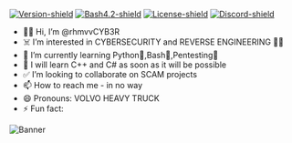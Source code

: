 [![Version-shield]](https://raw.githubusercontent.com/v1s1t0r1sh3r3/airgeddon/master/CHANGELOG.md) [![Bash4.2-shield]](http://tldp.org/LDP/abs/html/bashver4.html#AEN21220) [![License-shield]](https://github.com/rhmvvCYB3R) [![Discord-shield]](https://discord.gg/2E3689wF)

- 👋🏻 Hi, I’m @rhmvvCYB3R
- ☠️ I’m interested in CYBERSECURITY and REVERSE ENGINEERING 👨‍💻
- 🧠 I’m currently learning Python🐍,Bash🐧,Pentesting🥷
- 👾 I will learn C++ and C# as soon as it will be possible 
- ✅ I’m looking to collaborate on SCAM projects 
- 📫 How to reach me - in no way
- 😄 Pronouns: VOLVO HEAVY TRUCK
- ⚡ Fun fact: 

<!---
rhmvvCYB3R/rhmvvCYB3R is a ✨ special ✨ repository because its `README.md` (this file) appears on your GitHub profile.
You can click the Preview link to take a look at your changes.
--->







![Banner]


[Banner]: https://raw.githubusercontent.com/v1s1t0r1sh3r3/airgeddon/master/imgs/banners/airgeddon_banner.png "We will conquer the earth!!"
[Github's Wiki]: https://github.com/v1s1t0r1sh3r3/airgeddon/wiki
[Version-shield]: https://img.shields.io/badge/version-11.31-blue.svg?style=flat-square&colorA=273133&colorB=0093ee "Latest version"
[Bash4.2-shield]: https://img.shields.io/badge/bash-4.2%2B-blue.svg?style=flat-square&colorA=273133&colorB=00db00 "Bash 4.2 or later"
[License-shield]: https://img.shields.io/badge/license-GPL%20v3%2B-blue.svg?style=flat-square&colorA=273133&colorB=bd0000 "GPL v3+"
[Docker-shield]: https://img.shields.io/docker/automated/v1s1t0r1sh3r3/airgeddon.svg?style=flat-square&colorA=273133&colorB=a9a9a9 "Docker rules!"
[Discord-shield]: https://img.shields.io/discord/629812069964840991.svg?style=flat-square&colorA=273133&colorB=CBA317&logo=discord&label=Discord%20chat
[Paypal-shield]: https://img.shields.io/badge/donate-paypal-blue.svg?style=flat-square&colorA=273133&colorB=b008bb "Paypal"
[Cryptocurrencies-shield]: https://img.shields.io/badge/donate-cryptocurrencies-blue.svg?style=flat-square&colorA=273133&colorB=f7931a "Cryptocurrencies"

